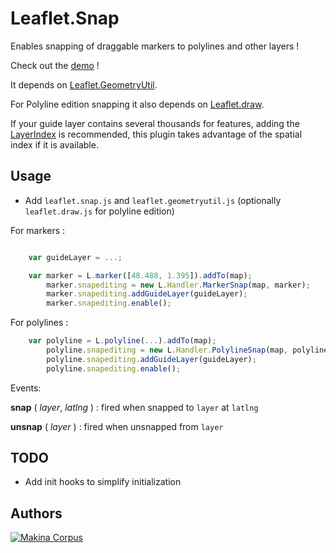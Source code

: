 Leaflet.Snap
============

Enables snapping of draggable markers to polylines and other layers !

Check out the [demo](http://makinacorpus.github.com/Leaflet.Snap/) !


It depends on [Leaflet.GeometryUtil](https://github.com/makinacorpus/Leaflet.GeometryUtil).

For Polyline edition snapping it also depends on [Leaflet.draw](https://github.com/Leaflet/Leaflet.draw).

If your guide layer contains several thousands for features, adding the [LayerIndex](https://github.com/makinacorpus/Leaflet.LayerIndex) is recommended, this plugin takes advantage of the spatial index if it is available.

Usage
-----

* Add ``leaflet.snap.js`` and ``leaflet.geometryutil.js`` (optionally ``leaflet.draw.js`` for polyline edition)

For markers : 

```javascript

    var guideLayer = ...;

    var marker = L.marker([48.488, 1.395]).addTo(map);
        marker.snapediting = new L.Handler.MarkerSnap(map, marker);
        marker.snapediting.addGuideLayer(guideLayer);
        marker.snapediting.enable();
```

For polylines : 

```javascript
    var polyline = L.polyline(...).addTo(map);
        polyline.snapediting = new L.Handler.PolylineSnap(map, polyline);
        polyline.snapediting.addGuideLayer(guideLayer);
        polyline.snapediting.enable();
```

Events:

**snap** ( _layer_, _latlng_ ) : fired when snapped to ``layer`` at ``latlng``

**unsnap** ( _layer_ ) : fired when unsnapped from ``layer``


TODO
----

* Add init hooks to simplify initialization

Authors
-------

[![Makina Corpus](http://depot.makina-corpus.org/public/logo.gif)](http://makinacorpus.com)
